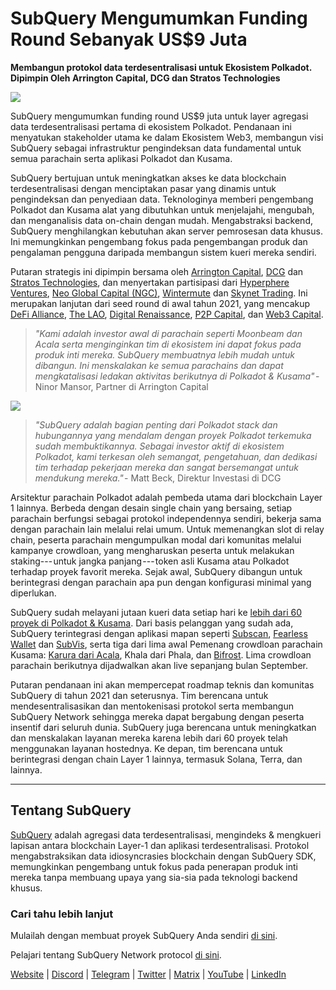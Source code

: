 # SubQuery Mengumumkan Funding Round Sebanyak US$9 Juta

**Membangun protokol data terdesentralisasi untuk Ekosistem Polkadot. Dipimpin Oleh Arrington Capital, DCG dan Stratos Technologies**

![](https://cdn-images-1.medium.com/max/1600/0*PR4oqrB9Am03VseR)

SubQuery mengumumkan funding round US$9 juta untuk layer agregasi data terdesentralisasi pertama di ekosistem Polkadot. Pendanaan ini menyatukan stakeholder utama ke dalam Ekosistem Web3, membangun visi SubQuery sebagai infrastruktur pengindeksan data fundamental untuk semua parachain serta aplikasi Polkadot dan Kusama.

SubQuery bertujuan untuk meningkatkan akses ke data blockchain terdesentralisasi dengan menciptakan pasar yang dinamis untuk pengindeksan dan penyediaan data. Teknologinya memberi pengembang Polkadot dan Kusama alat yang dibutuhkan untuk menjelajahi, mengubah, dan menganalisis data on-chain dengan mudah. Mengabstraksi backend, SubQuery menghilangkan kebutuhan akan server pemrosesan data khusus. Ini memungkinkan pengembang fokus pada pengembangan produk dan pengalaman pengguna daripada membangun sistem kueri mereka sendiri.

Putaran strategis ini dipimpin bersama oleh [Arrington Capital](https://arringtonxrpcapital.com/), [DCG](https://dcg.co/) dan [Stratos Technologies](https://www.stratoslp.com/), dan menyertakan partisipasi dari [Hyperphere Ventures](https://hypersphere.ventures/), [Neo Global Capital (NGC)](http://ngc.fund/), [Wintermute](https://www.wintermute.com/) dan [Skynet Trading](http://skynettrading.com/). Ini merupakan lanjutan dari seed round di awal tahun 2021, yang mencakup [DeFi Alliance](https://defialliance.co/), [The LAO](https://www.thelao.io/), [Digital Renaissance](https://drf.ee/), [P2P Capital](https://www.p2pcap.com/), dan [Web3 Capital](https://web3.capital/).

> *"Kami adalah investor awal di parachain seperti Moonbeam dan Acala serta menginginkan tim di ekosistem ini dapat fokus pada produk inti mereka. SubQuery membuatnya lebih mudah untuk dibangun. Ini menskalakan ke semua parachains dan dapat mengkatalisasi ledakan aktivitas berikutnya di Polkadot & Kusama"* - Ninor Mansor, Partner di Arrington Capital

![](https://cdn-images-1.medium.com/max/1600/1*j4VHuY_BgjkYv_bQ6_DmcQ.gif)

> *"SubQuery adalah bagian penting dari Polkadot stack dan hubungannya yang mendalam dengan proyek Polkadot terkemuka sudah membuktikannya. Sebagai investor aktif di ekosistem Polkadot, kami terkesan oleh semangat, pengetahuan, dan dedikasi tim terhadap pekerjaan mereka dan sangat bersemangat untuk mendukung mereka."* - Matt Beck, Direktur Investasi di DCG

Arsitektur parachain Polkadot adalah pembeda utama dari blockchain Layer 1 lainnya. Berbeda dengan desain single chain yang bersaing, setiap parachain berfungsi sebagai protokol independennya sendiri, bekerja sama dengan parachain lain melalui relai umum. Untuk memenangkan slot di relay chain, peserta parachain mengumpulkan modal dari komunitas melalui kampanye crowdloan, yang mengharuskan peserta untuk melakukan staking--- untuk jangka panjang --- token asli Kusama atau Polkadot terhadap proyek favorit mereka. Sejak awal, SubQuery dibangun untuk berintegrasi dengan parachain apa pun dengan konfigurasi minimal yang diperlukan.

SubQuery sudah melayani jutaan kueri data setiap hari ke [lebih dari 60 proyek di Polkadot & Kusama](https://explorer.subquery.network/). Dari basis pelanggan yang sudah ada, SubQuery terintegrasi dengan aplikasi mapan seperti [Subscan](https://subquery.medium.com/subscans-multi-signature-tool-powered-by-subquery-926da3e4fc25), [Fearless Wallet](https://explorer.subquery.network/subquery/ef1rspb/fearless-wallet) dan [SubVis](https://subquery.medium.com/explore-kusama-auctions-with-subvis-io-and-subquery-522351538d17), serta tiga dari lima awal Pemenang crowdloan parachain Kusama: [Karura dari Acala](https://subquery.medium.com/karura-integrates-with-subquery-to-aggregate-and-serve-defi-data-to-kusama-builders-d34f0e722311), Khala dari Phala, dan [Bifrost](https://subquery.medium.com/bifrost-chooses-subquery-to-provide-the-data-for-their-new-dapp-c8005ee54f38). Lima crowdloan parachain berikutnya dijadwalkan akan live sepanjang bulan September.

Putaran pendanaan ini akan mempercepat roadmap teknis dan komunitas SubQuery di tahun 2021 dan seterusnya. Tim berencana untuk mendesentralisasikan dan mentokenisasi protokol serta membangun SubQuery Network sehingga mereka dapat bergabung dengan peserta insentif dari seluruh dunia. SubQuery juga berencana untuk meningkatkan dan menskalakan layanan mereka karena lebih dari 60 proyek telah menggunakan layanan hostednya. Ke depan, tim berencana untuk berintegrasi dengan chain Layer 1 lainnya, termasuk Solana, Terra, dan lainnya.

* * * * *

## Tentang SubQuery

[SubQuery](https://subquery.network) adalah agregasi data terdesentralisasi, mengindeks & mengkueri lapisan antara blockchain Layer-1 dan aplikasi terdesentralisasi. Protokol mengabstraksikan data idiosyncrasies blockchain dengan SubQuery SDK, memungkinkan pengembang untuk fokus pada penerapan produk inti mereka tanpa membuang upaya yang sia-sia pada teknologi backend khusus.

### Cari tahu lebih lanjut

Mulailah dengan membuat proyek SubQuery Anda sendiri [di sini](https://doc.subquery.network/).

Pelajari tentang SubQuery Network protocol [di sini](https://static.subquery.network/whitepaper.pdf).

[Website](https://subquery.network/) | [Discord](https://discord.com/invite/78zg8aBSMG) | [Telegram](https://t.me/subquerynetwork) | [Twitter](https://twitter.com/subquerynetwork) | [Matrix](https://matrix.to/#/#subquery:matrix.org) | [YouTube](https://www.youtube.com/channel/UCi1a6NUUjegcLHDFLr7CqLw) | [LinkedIn](https://www.linkedin.com/company/subquery)